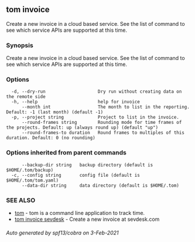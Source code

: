 ## tom invoice

Create a new invoice in a cloud based service. See the list of command to see which service APIs are supported at this time.

### Synopsis

Create a new invoice in a cloud based service. See the list of command to see which service APIs are supported at this time.

### Options

```
  -d, --dry-run                    Dry run without creating data on the remote side
  -h, --help                       help for invoice
      --month int                  The month to list in the reporting. Default: -1 (last month) (default -1)
  -p, --project string             Project to list in the invoice.
      --round-frames string        Rounding mode for time frames of the projects. Default: up (always round up) (default "up")
      --round-frames-to duration   Round frames to multiples of this duration. Default: 0 (no rounding)
```

### Options inherited from parent commands

```
      --backup-dir string   backup directory (default is $HOME/.tom/backup)
  -c, --config string       config file (default is $HOME/.tom/tom.yaml)
      --data-dir string     data directory (default is $HOME/.tom)
```

### SEE ALSO

* [tom](tom.md)	 - tom is a command line application to track time.
* [tom invoice sevdesk](tom_invoice_sevdesk.md)	 - Create a new invoice at sevdesk.com

###### Auto generated by spf13/cobra on 3-Feb-2021
